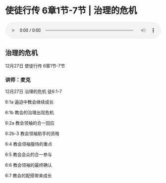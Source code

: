 # 使徒行传 6章1节-7节 | 治理的危机

<audio style="width: 100%;" preload="false" controls controlslist="nodownload"><source src="https://file.simai.life/audio/mp3/2020/tu_6_1-7-201228.mp3" type="audio/mpeg">Your browser does not support the audio element.</audio>

## 治理的危机
12月27日 
使徒行传 6章1节-7节
### 讲师：麦克


12月27日 治理的危机  徒6:1-7

6:1a  逼迫中教会继续成长

6:1b  教会的治理出现危机 

6:2a  教会领袖的合一回应 

6:2b-3 教会领袖助手的资格 

6:4    教会领袖服侍的重点

6:5    教会会众的合一参与

6:6    教会领袖的最终确认

6:7    教会的配搭带来成长
